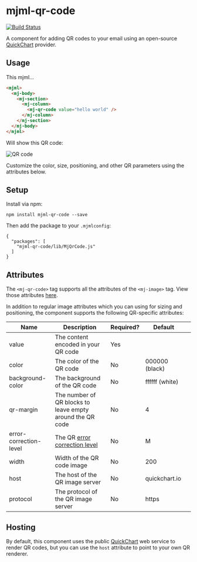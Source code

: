 # mjml-qr-code
[![Build Status](https://travis-ci.com/typpo/mjml-qr-code.svg?branch=master)](https://travis-ci.com/typpo/mjml-qr-code)

A component for adding QR codes to your email using an open-source [QuickChart](https://quickchart.io) provider.

## Usage

This mjml...

```html
<mjml>
  <mj-body>
    <mj-section>
      <mj-column>
        <mj-qr-code value="hello world" />
      </mj-column>
    </mj-section>
  </mj-body>
</mjml>
```

Will show this QR code:

![QR code](https://quickchart.io/qr?text=hello%20world)

Customize the color, size, positioning, and other QR parameters using the attributes below.

## Setup

Install via npm:

```
npm install mjml-qr-code --save
```

Then add the package to your `.mjmlconfig`:

```
{
  "packages": [
    "mjml-qr-code/lib/MjQrCode.js"
  ]
}
```

## Attributes

The `<mj-qr-code>` tag supports all the attributes of the `<mj-image>` tag.  View those attributes [here](https://mjml.io/documentation/#mjml-image).

In addition to regular image attributes which you can using for sizing and positioning, the component supports the following QR-specific attributes:

| Name                   | Description                                               | Required? | Default        |   |
|------------------------|-----------------------------------------------------------|-----------|----------------|---|
| value                  | The content encoded in your QR code                       | Yes       |                |   |
| color       | The color of the QR code                                  | No        | 000000 (black) |   |
| background-color       | The background of the QR code                             | No        | ffffff (white) |   |
| qr-margin              | The number of QR blocks to leave empty around the QR code | No        | 4              |   |
| error-correction-level | The QR [error correction level](https://en.wikipedia.org/wiki/QR_code#Error_correction)                             | No        | M              |   |
| width                  | Width of the QR code image                                | No        | 200            |   |
| host                   | The host of the QR image server                           | No        | quickchart.io  |   |
| protocol               | The protocol of the QR image server                       | No        | https          |   |

## Hosting

By default, this component uses the public [QuickChart](https://quickchart.io) web service to render QR codes, but you can use the `host` attribute to point to your own QR renderer.

